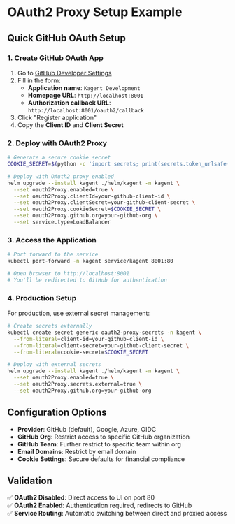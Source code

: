 # OAuth2 Proxy Setup Example

## Quick GitHub OAuth Setup

### 1. Create GitHub OAuth App

1. Go to [GitHub Developer Settings](https://github.com/settings/applications/new)
2. Fill in the form:
   - **Application name**: `Kagent Development`
   - **Homepage URL**: `http://localhost:8001`
   - **Authorization callback URL**: `http://localhost:8001/oauth2/callback`
3. Click "Register application"
4. Copy the **Client ID** and **Client Secret**

### 2. Deploy with OAuth2 Proxy

```bash
# Generate a secure cookie secret
COOKIE_SECRET=$(python -c 'import secrets; print(secrets.token_urlsafe(32))')

# Deploy with OAuth2 proxy enabled
helm upgrade --install kagent ./helm/kagent -n kagent \
  --set oauth2Proxy.enabled=true \
  --set oauth2Proxy.clientId=your-github-client-id \
  --set oauth2Proxy.clientSecret=your-github-client-secret \
  --set oauth2Proxy.cookieSecret=$COOKIE_SECRET \
  --set oauth2Proxy.github.org=your-github-org \
  --set service.type=LoadBalancer
```

### 3. Access the Application

```bash
# Port forward to the service
kubectl port-forward -n kagent service/kagent 8001:80

# Open browser to http://localhost:8001
# You'll be redirected to GitHub for authentication
```

### 4. Production Setup

For production, use external secret management:

```bash
# Create secrets externally
kubectl create secret generic oauth2-proxy-secrets -n kagent \
  --from-literal=client-id=your-github-client-id \
  --from-literal=client-secret=your-github-client-secret \
  --from-literal=cookie-secret=$COOKIE_SECRET

# Deploy with external secrets
helm upgrade --install kagent ./helm/kagent -n kagent \
  --set oauth2Proxy.enabled=true \
  --set oauth2Proxy.secrets.external=true \
  --set oauth2Proxy.github.org=your-github-org
```

## Configuration Options

- **Provider**: GitHub (default), Google, Azure, OIDC
- **GitHub Org**: Restrict access to specific GitHub organization
- **GitHub Team**: Further restrict to specific team within org
- **Email Domains**: Restrict by email domain
- **Cookie Settings**: Secure defaults for financial compliance

## Validation

✅ **OAuth2 Disabled**: Direct access to UI on port 80  
✅ **OAuth2 Enabled**: Authentication required, redirects to GitHub  
✅ **Service Routing**: Automatic switching between direct and proxied access 
